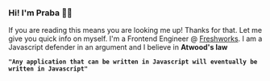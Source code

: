 ### Hi! I'm Praba 👋🏼

 If you are reading this means you are looking me up! Thanks for that. Let me give you quick info on myself. I'm a Frontend Engineer @ <a href="https://www.freshworks.com/">Freshworks</a>. I am a Javascript defender in an argument and I believe in **Atwood's law**

**`"Any application that can be written in Javascript will eventually be written in Javascript"`**


<!--
**prabakaranfresh/prabakaranfresh** is a ✨ _special_ ✨ repository because its `README.md` (this file) appears on your GitHub profile.

Here are some ideas to get you started:

- 🔭 I’m currently working on ...
- 🌱 I’m currently learning ...
- 👯 I’m looking to collaborate on ...
- 🤔 I’m looking for help with ...
- 💬 Ask me about ...
- 📫 How to reach me: ...
- 😄 Pronouns: ...
- ⚡ Fun fact: ...
-->
